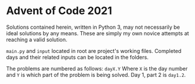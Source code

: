 # Advent of Code 2021
Solutions contained herein, written in Python 3, may not necessarily be ideal solutions by any means. These are simply my own novice attempts at reaching a valid solution.

`main.py` and `input` located in root are project's working files. Completed days and their related inputs can be located in the folders.

The problems are numbered as follows:
`dayX.Y`
Where `X` is the day number and `Y` is which part of the problem is being solved. Day 1, part 2 is `day1.2`.